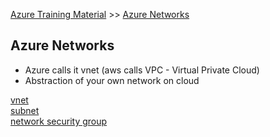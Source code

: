[Azure Training Material](../index.md) >> [Azure Networks](.)
## Azure Networks

* Azure calls it vnet (aws calls VPC - Virtual Private Cloud)
* Abstraction of your own network on cloud

[vnet](azure-vnet.md)  
[subnet](azure-subnet.md)  
[network security group](azure-nsg.md)  
